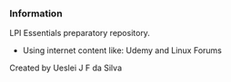 ### Information

LPI Essentials preparatory repository.

- Using internet content like: Udemy and Linux Forums

Created by Ueslei J F da Silva 
